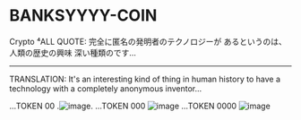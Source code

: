 # BANKSYYYY-COIN
Crypto ⁴ALL
QUOTE:
完全に匿名の発明者のテクノロジーが あるというのは、人類の歴史の興味 深い種類のです...
***
TRANSLATION:
It's an interesting kind of thing in human history to have a technology with a completely anonymous inventor...

...TOKEN 00 
.![image](https://ipfs.filebase.io/ipfs/QmX82xgPcdGShE1swbpUxeNuP2zvW9bDEP7DBWZjeJLyDR).
...TOKEN 000
![image](https://ipfs.filebase.io/ipfs/QmaDb2kWY9cuLjuwxhDERPNW8aEYwcUnfVaDaQdNjhwrTJ)
...TOKEN 0000
![image](https://ipfs.filebase.io/ipfs/QmR9Cp9HP8KU53svwZcN4M7L1rarDmvYJBx7Sb8uFJWjSb)

